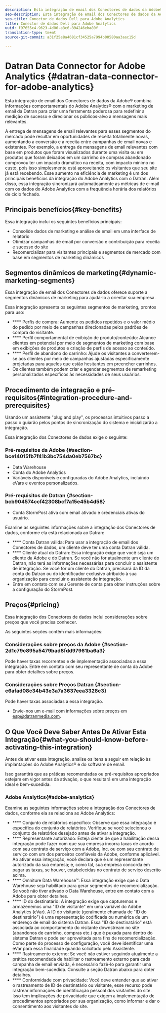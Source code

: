 ```yaml
---
description: Esta integração de email dos Conectores de dados da Adobe® combina informações comportamentais do Adobe Analytics® com o marketing de email da Datran para criar uma ferramenta poderosa para redefinir a medição de sucesso e direcionar os públicos-alvo a mensagens mais relevantes.
seo-description: Esta integração de email dos Conectores de dados da Adobe® combina informações comportamentais do Adobe Analytics® com o marketing de email da Datran para criar uma ferramenta poderosa para redefinir a medição de sucesso e direcionar os públicos-alvo a mensagens mais relevantes.
seo-title: Conector de dados Dell para Adobe Analytics
title: Conector de dados Dell para Adobe Analytics
uuid: f97655c4-9623-4d06-a3c6-894246eba80f
translation-type: tm+mt
source-git-commit: a31f25e8a4681cf34525a7994b00580aa3aac15d

---
```



# Datran Data Connector for Adobe Analytics {#datran-data-connector-for-adobe-analytics}

Esta integração de email dos Conectores de dados da Adobe® combina informações comportamentais do Adobe Analytics® com o marketing de email da Datran para criar uma ferramenta poderosa para redefinir a medição de sucesso e direcionar os públicos-alvo a mensagens mais relevantes.

A entrega de mensagens de email relevantes para esses segmentos do mercado pode resultar em oportunidades de receita totalmente novas, aumentando a conversão e a receita entre campanhas de email novas e existentes. Por exemplo, a entrega de mensagens de email relevantes com base em produtos que foram visualizados durante uma visita ou em produtos que foram deixados em um carrinho de compras abandonado comprovou ter um impacto dramático na receita, com impacto mínimo no custo, pois isso simplesmente está aproveitando os visitantes que seu site já está recebendo. Esse aumento na eficiência de marketing é um dos principais benefícios da integração do Adobe Analytics com o Datran. Além disso, essa integração sincronizará automaticamente as métricas de e-mail com os dados do Adobe Analytics com a frequência horária dos relatórios de ciclo fechado.

## Principais benefícios{#key-benefits}

Essa integração inclui os seguintes benefícios principais:

* Consolide dados de marketing e análise de email em uma interface de relatório
* Otimizar campanhas de email por conversão e contribuição para receita e sucesso do site
* Recomercializar para visitantes principais e segmentos de mercado com base em segmentos de marketing dinâmicos

## Segmentos dinâmicos de marketing{#dynamic-marketing-segments}

Essa integração de email dos Conectores de dados oferece suporte a segmentos dinâmicos de marketing para ajudá-lo a orientar sua empresa.

Essa integração apresenta os seguintes segmentos de marketing, prontos para uso:

* **** Perfis de compra: Aumente os pedidos repetidos e o valor médio do pedido por meio de campanhas direcionadas pelos padrões de compra do visitante.
* **** Perfil comportamental de exibição de produto/conteúdo: Alcance clientes em potencial por meio de segmentos de marketing com base em exibições de produtos e criação de perfis de acesso ao conteúdo.
* **** Perfil de abandono do carrinho: Ajude os visitantes a converterem-se aos clientes por meio de campanhas ajustadas especificamente projetadas para aqueles que estão hesitantes em preencher carrinhos.
* Os clientes também podem criar e agendar segmentos de remarketing personalizados específicos às necessidades de seus usuários.

## Procedimento de integração e pré-requisitos{#integration-procedure-and-prerequisites}

Usando um assistente "plug and play", os processos intuitivos passo a passo o guiarão pelos pontos de sincronização do sistema e inicializarão a integração.

Essa integração dos Conectores de dados exige o seguinte:

### Pré-requisitos da Adobe {#section-bce14015fb7f41b3bc754da0eb7567bc}

* Data Warehouse
* Conta do Adobe Analytics
* Variáveis disponíveis e configuradas do Adobe Analytics, incluindo eVars e eventos personalizados.

### Pré-requisitos de Datran {#section-bcb904574ccf42308bcf7a15e45b4d58}

* Conta StormPost ativa com email ativado e credenciais ativas do usuário.

Examine as seguintes informações sobre a integração dos Conectores de dados, conforme ela está relacionada ao Datran:

* **** Conta Datran válida: Para usar a integração de email dos Conectores de dados, um cliente deve ter uma conta Datran válida.
* **** Cliente atual do Datran: Essa integração exige que você seja um cliente da Adobe e do Datran. Se você não for atualmente um cliente do Datran, não terá as informações necessárias para concluir o assistente de integração. Se você for um cliente do Datran, precisará da ID da conta do Datran ou do identificador exclusivo atribuído à sua organização para concluir o assistente de integração.
* Entre em contato com seu Gerente de conta para obter instruções sobre a configuração do StormPost.

## Preços{#pricing}

Essa integração dos Conectores de dados inclui considerações sobre preços que você precisa conhecer.

As seguintes seções contêm mais informações:

### Considerações sobre preços da Adobe {#section-2d1c79c895a5479bad8fdd97961ba6a3}

Pode haver taxas recorrentes e de implementação associadas a essa integração. Entre em contato com seu representante de conta da Adobe para obter detalhes sobre preços.

### Considerações sobre Preços Datran {#section-c6afad08c34b43e3a7a3637eea3328c3}

Pode haver taxas associadas a essa integração.

* Envie-nos um e-mail com informações sobre preços em esp@datranmedia.com.

## O Que Você Deve Saber Antes De Ativar Esta Integração{#what-you-should-know-before-activating-this-integration}

Antes de ativar essa integração, analise os itens a seguir em relação às implantações do Adobe Analytics® e do software de email.

Isso garantirá que as práticas recomendadas ou pré-requisitos apropriados estejam em vigor antes da ativação, o que resultará em uma integração ideal e bem-sucedida.

### Adobe Analytics{#adobe-analytics}

Examine as seguintes informações sobre a integração dos Conectores de dados, conforme ela se relaciona ao Adobe Analytics:

* **** Conjunto de relatórios específico: Observe que essa integração é específica do conjunto de relatórios. Verifique se você selecionou o conjunto de relatórios desejado antes de ativar a integração.
* **** Representante autorizado: Esteja ciente de que a habilitação dessa integração pode fazer com que sua empresa incorra taxas de acordo com seu contrato de serviço com a Adobe, Inc. ou com seu contrato de serviço com um dos parceiros confiáveis da Adobe, conforme aplicável. Ao ativar essa integração, você declara que é um representante autorizado da sua empresa; e, como tal, sua empresa concorda em pagar as taxas, se houver, estabelecidas no contrato de serviço descrito acima.
* **** Omniture Data Warehouse™: Essa integração exige que o Data Warehouse seja habilitado para gerar segmentos de recomercialização. Se você não tiver ativado o Data Warehouse, entre em contato com a Adobe para obter detalhes.
* **** ID do destinatário: A integração exige que capturemos e armazenemos uma "ID de visitante" em uma variável do Adobe Analytics (eVar). A ID do visitante (geralmente chamada de "ID do destinatário") é uma representação codificada ou numérica de um endereço de email do sistema Datran. Essa "ID do destinatário" está associada ao comportamento do visitante downstream no site (abandonos de carrinho, compras etc.) que é puxada para dentro do sistema Datran e pode ser aproveitada para fins de recomercialização. Como parte do processo de configuração, você deve identificar uma eVar para essa finalidade quando solicitado pelo Assistente.
* **** Rastreamento externo: Se você não estiver seguindo atualmente a prática recomendada de habilitar o rastreamento externo para cada campanha de email enviada, é necessário fazê-lo para garantir uma integração bem-sucedida. Consulte a seção Datran abaixo para obter detalhes.
* **** Conformidade com privacidade: Você deve entender que ao ativar o rastreamento de ID de destinatário ou visitante, esse recurso pode rastrear informações de identificação pessoal dos visitantes do site. Isso tem implicações de privacidade que exigem a implementação de procedimentos apropriados por sua organização, como informar e dar o consentimento aos visitantes do site.